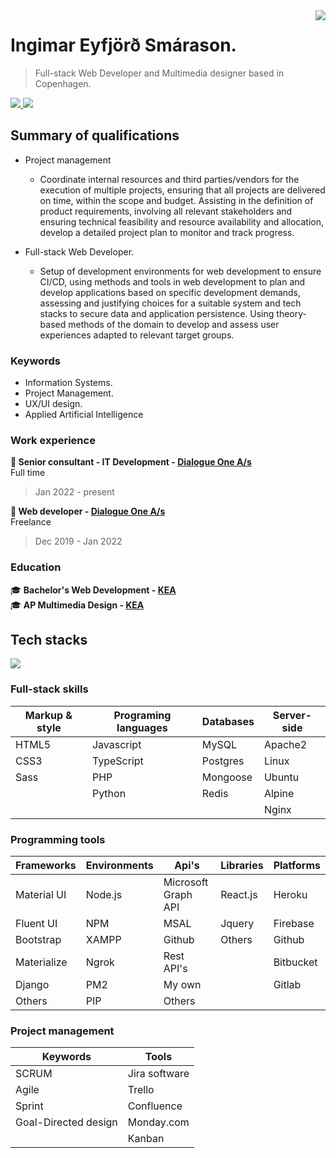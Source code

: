 <img align="right" class="img" src="https://github-readme-stats.vercel.app/api?username=ingimar-eyfjord&show_icons=true&theme=radical" /> 

# Ingimar Eyfjörð Smárason. 
> Full-stack Web Developer and Multimedia designer based in Copenhagen.
<a href="https://www.linkedin.com/in/ingimareyfjord">
    <img src="https://img.shields.io/badge/LinkedIn-0077B5?style=for-the-badge&logo=linkedin&logoColor=white" />
</a>
<a href="mailto:ingimareys93@gmail.com">
    <img src="https://img.shields.io/badge/Gmail-D14836?style=for-the-badge&logo=gmail&logoColor=white" />
</a>
 
 
## Summary of qualifications

- Project management
    - Coordinate internal resources and third parties/vendors for the execution of multiple projects, ensuring that all projects are delivered on time, within the scope and budget. Assisting in the definition of product requirements, involving all relevant stakeholders and ensuring technical feasibility and resource availability and allocation, develop a detailed project plan to monitor and track progress.

- Full-stack Web Developer.
    - Setup of development environments for web development to ensure CI/CD, using methods and tools in web development to plan and develop applications based on specific development demands, assessing and justifying choices for a suitable system and tech stacks to secure data and application persistence. Using theory-based methods of the domain to develop and assess user experiences adapted to relevant target groups.

### Keywords
* Information Systems.
* Project Management.
* UX/UI design.
* Applied Artificial Intelligence

### Work experience
**💼 Senior consultant - IT Development - [Dialogue One A/s](https://dialogueone.com/)**<br>
Full time<br> 
> Jan 2022 - present<br>

**💼 Web developer - [Dialogue One A/s](https://dialogueone.com/)**<br>
Freelance<br>
> Dec 2019 - Jan 2022

### Education
🎓 **Bachelor's Web Development - [KEA](https://kea.dk/uddannelser/top-up/webudvikling)**<br>
🎓 **AP Multimedia Design - [KEA](https://kea.dk/uddannelser/erhvervsakademi/multimediedesigner)**



## Tech stacks
 <img class="img" src="https://github-readme-stats.vercel.app/api/top-langs/?username=ingimar-eyfjord&theme=radical&layout=compact" />

### Full-stack skills

| Markup & style    | Programing languages  | Databases     | Server-side  |
| -------------     | -------------         | ------------- | -------------|
| HTML5             | Javascript            | MySQL         | Apache2      |
| CSS3              | TypeScript            | Postgres      | Linux        |
| Sass              | PHP                   | Mongoose      | Ubuntu       |
|                   | Python                | Redis         | Alpine       |
|                   |                       |               | Nginx        |

### Programming tools

| Frameworks    | Environments    | Api's                 | Libraries     | Platforms        |
| ------------- | -------------   | -------------         |-------------  | -------------    | 
| Material UI   | Node.js         | Microsoft Graph API   |React.js       | Heroku           |
| Fluent UI     | NPM             | MSAL                  |Jquery         | Firebase         |
| Bootstrap     | XAMPP           | Github                |Others         | Github           |
| Materialize   | Ngrok           | Rest API's            |               | Bitbucket        |
| Django        | PM2             | My own                |               | Gitlab           |
| Others        | PIP             | Others                |               |                  |

### Project management
| Keywords      | Tools         |
| ------------- | ------------- |
| SCRUM | Jira software | 
| Agile | Trello        |
| Sprint | Confluence |
| Goal-Directed design | Monday.com |
| | Kanban |


